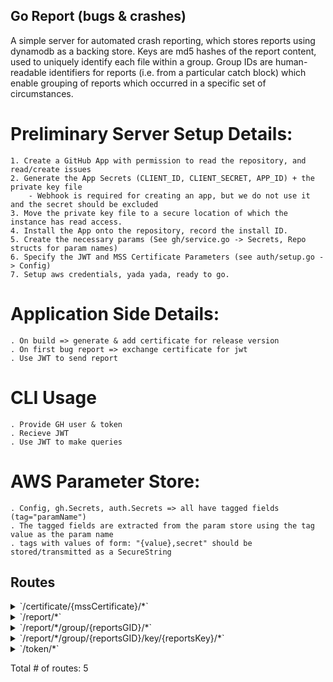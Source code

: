 ## Go Report (bugs & crashes)
A simple server for automated crash reporting, which stores reports using dynamodb as a backing store.
Keys are md5 hashes of the report content, used to uniquely identify each file within a group. 
Group IDs are human-readable identifiers for reports (i.e. from a particular catch block) 
which enable grouping of reports which occurred in a specific set of circumstances. 

# Preliminary Server Setup Details:
	1. Create a GitHub App with permission to read the repository, and read/create issues
	2. Generate the App Secrets (CLIENT_ID, CLIENT_SECRET, APP_ID) + the private key file
		- Webhook is required for creating an app, but we do not use it and the secret should be excluded
	3. Move the private key file to a secure location of which the instance has read access.
	4. Install the App onto the repository, record the install ID.
	5. Create the necessary params (See gh/service.go -> Secrets, Repo structs for param names)
	6. Specify the JWT and MSS Certificate Parameters (see auth/setup.go -> Config)
	7. Setup aws credentials, yada yada, ready to go.

# Application Side Details:
	. On build => generate & add certificate for release version
	. On first bug report => exchange certificate for jwt
	. Use JWT to send report

# CLI Usage
	. Provide GH user & token
	. Recieve JWT
	. Use JWT to make queries

# AWS Parameter Store:
	. Config, gh.Secrets, auth.Secrets => all have tagged fields (tag="paramName")
	. The tagged fields are extracted from the param store using the tag value as the param name
	. tags with values of form: "{value},secret" should be stored/transmitted as a SecureString


## Routes

<details>
<summary>`/certificate/{mssCertificate}/*`</summary>

- [(*Cors).Handler-fm]()
- [RequestID]()
- [Recoverer]()
- [URLFormat]()
- [Logger]()
- **/certificate/{mssCertificate}/***
	- **/**
		- _DELETE_
			- [(*Service).RemoveCertificateHandler.func1]()
		- _POST_
			- [(*Service).AddCertificateHandler.func1]()

</details>
<details>
<summary>`/report/*`</summary>

- [(*Cors).Handler-fm]()
- [RequestID]()
- [Recoverer]()
- [URLFormat]()
- [Logger]()
- **/report/***
	- **/**
		- _POST_
			- [main.ReportCtx]()
			- [main.PostHandler.func1]()
		- _GET_
			- [(*Service).OnlyDevsAuthenticate-fm]()
			- [main.GetAllHandler.func1]()

</details>
<details>
<summary>`/report/*/group/{reportsGID}/*`</summary>

- [(*Cors).Handler-fm]()
- [RequestID]()
- [Recoverer]()
- [URLFormat]()
- [Logger]()
- **/report/***
	- **/group/{reportsGID}/***
		- [main.ReportGroupCtx]()
		- **/**
			- _GET_
				- [main.GetGroupHandler.func1]()

</details>
<details>
<summary>`/report/*/group/{reportsGID}/key/{reportsKey}/*`</summary>

- [(*Cors).Handler-fm]()
- [RequestID]()
- [Recoverer]()
- [URLFormat]()
- [Logger]()
- **/report/***
	- **/group/{reportsGID}/key/{reportsKey}/***
		- [main.ReportGroupCtx]()
		- [main.ReportKeyCtx]()
		- **/**
			- _GET_
				- [main.GetReportHandler.func1]()
			- _DELETE_
				- [main.DeleteReportHandler.func1]()

</details>
<details>
<summary>`/token/*`</summary>

- [(*Cors).Handler-fm]()
- [RequestID]()
- [Recoverer]()
- [URLFormat]()
- [Logger]()
- **/token/***
	- **/**
		- _PUT_
			- [(*Service).TokenExchangeHandler.func1]()
		- _POST_
			- [(*Service).TokenExchangeHandler.func1]()

</details>

Total # of routes: 5

